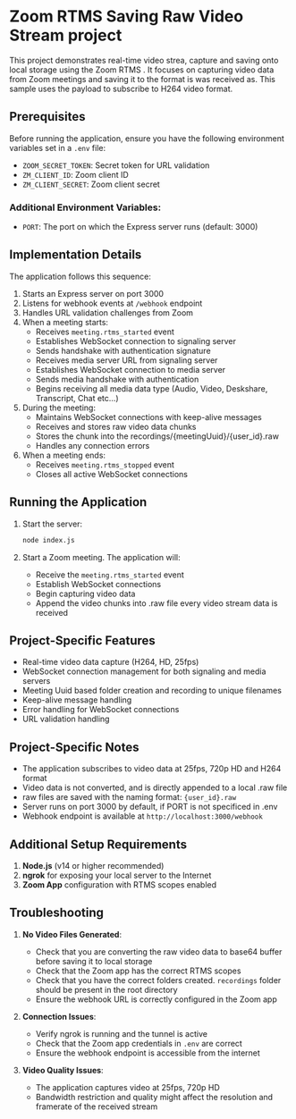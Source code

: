 # Zoom RTMS Saving Raw Video Stream project

This project demonstrates real-time video strea, capture and saving onto local storage using the Zoom RTMS . It focuses on capturing video data from Zoom meetings and saving it to the format is was received as. This sample uses the payload to subscribe to H264 video format.

## Prerequisites

Before running the application, ensure you have the following environment variables set in a `.env` file:
- `ZOOM_SECRET_TOKEN`: Secret token for URL validation
- `ZM_CLIENT_ID`: Zoom client ID
- `ZM_CLIENT_SECRET`: Zoom client secret

### Additional Environment Variables:
- `PORT`: The port on which the Express server runs (default: 3000)

## Implementation Details

The application follows this sequence:

1. Starts an Express server on port 3000
2. Listens for webhook events at `/webhook` endpoint
3. Handles URL validation challenges from Zoom
4. When a meeting starts:
   - Receives `meeting.rtms_started` event
   - Establishes WebSocket connection to signaling server
   - Sends handshake with authentication signature
   - Receives media server URL from signaling server
   - Establishes WebSocket connection to media server
   - Sends media handshake with authentication
   - Begins receiving all media data type (Audio, Video, Deskshare, Transcript, Chat etc...)
5. During the meeting:  
   - Maintains WebSocket connections with keep-alive messages
   - Receives and stores raw video data chunks
   - Stores the chunk into the recordings/{meetingUuid}/{user_id}.raw
   - Handles any connection errors
6. When a meeting ends:  
   - Receives `meeting.rtms_stopped` event
   - Closes all active WebSocket connections

## Running the Application

1. Start the server:
   ```bash
   node index.js  
   ```

2. Start a Zoom meeting. The application will: 
   - Receive the `meeting.rtms_started` event
   - Establish WebSocket connections
   - Begin capturing video data
   - Append the video chunks into .raw file every video stream data is received

## Project-Specific Features  

- Real-time video data capture (H264, HD, 25fps)
- WebSocket connection management for both signaling and media servers
- Meeting Uuid based folder creation and recording to unique filenames
- Keep-alive message handling
- Error handling for WebSocket connections
- URL validation handling

## Project-Specific Notes  

- The application subscribes to video data at 25fps, 720p HD and H264 format
- Video data is not converted, and is directly appended to a local .raw file
- raw files are saved with the naming format: `{user_id}.raw`
- Server runs on port 3000 by default, if PORT is not specificed in .env
- Webhook endpoint is available at `http://localhost:3000/webhook`

## Additional Setup Requirements  

1. **Node.js** (v14 or higher recommended)
32. **ngrok** for exposing your local server to the Internet
4. **Zoom App** configuration with RTMS scopes enabled

## Troubleshooting  

1. **No Video Files Generated**:
   - Check that you are converting the raw video data to base64 buffer before saving it to local storage
   - Check that the Zoom app has the correct RTMS scopes
   - Check that you have the correct folders created. `recordings` folder should be present in the root directory
   - Ensure the webhook URL is correctly configured in the Zoom app

2. **Connection Issues**:
   - Verify ngrok is running and the tunnel is active
   - Check that the Zoom app credentials in `.env` are correct
   - Ensure the webhook endpoint is accessible from the internet

3. **Video Quality Issues**:
   - The application captures video at 25fps, 720p HD
   - Bandwidth restriction and quality might affect the resolution and framerate of the received stream
